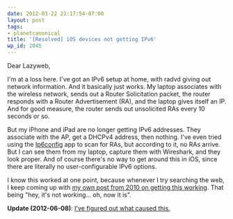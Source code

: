 ```yaml
---
date: 2012-03-22 21:17:54-07:00
layout: post
tags:
- planetcanonical
title: '[Resolved] iOS devices not getting IPv6'
wp_id: 2045
---
```

Dear Lazyweb,

I'm at a loss here. I've got an IPv6 setup at home, with radvd giving out network information. And it basically just works. My laptop associates with the wireless network, sends out a Router Solicitation packet, the router responds with a Router Advertisement (RA), and the laptop gives itself an IP. And for good measure, the router sends out unsolicited RAs every 10 seconds or so.

But my iPhone and iPad are no longer getting IPv6 addresses. They associate with the AP, get a DHCPv4 address, then nothing. I've even tried using the [Ip6config](http://itunes.apple.com/us/app/ip6config/id408230297?mt=8) app to scan for RAs, but according to it, no RAs arrive. But I can see them from my laptop, capture them with Wireshark, and they look proper. And of course there's no way to get around this in iOS, since there are literally no user-configurable IPv6 options.

I know this worked at one point, because whenever I try searching the web, I keep coming up with [my own post from 2010 on getting this working](http://forums.macrumors.com/showthread.php?t=951542). That being "hey, it's not working... oh, now it is".

**Update (2012-06-08)**: [I've figured out what caused this.](https://www.finnie.org/2012/06/08/ipv6-in-apple-ios/)
